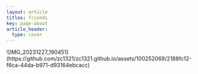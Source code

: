 ```yaml
---
layout: article
titles: friends
key: page-about
article_header:
  type: cover
---
```

<iframe frameborder="no" border="0" marginwidth="0" marginheight="0" width=330 height=86 allow="autoplay" src="https://music.163.com/outchain/player?type=2&id=2108827013&auto=1" style="display:none"></iframe>
![IMG_20231227_190451](https://github.com/zc1321/zc1321.github.io/assets/100252069/2188fc12-f6ca-44da-b971-d93164ebcacc)





